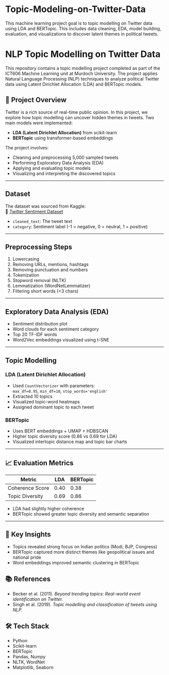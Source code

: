 # Topic-Modeling-on-Twitter-Data
This machine learning project goal is to topic modelling on Twitter data using LDA and BERTopic. This includes data cleaning, EDA, model building, evaluation, and visualizations to discover latent themes in political tweets.

# NLP Topic Modelling on Twitter Data

This repository contains a topic modelling project completed as part of the ICT606 Machine Learning unit at Murdoch University. The project applies Natural Language Processing (NLP) techniques to analyze political Twitter data using Latent Dirichlet Allocation (LDA) and BERTopic models.

## 📌 Project Overview

Twitter is a rich source of real-time public opinion. In this project, we explore how topic modelling can uncover hidden themes in tweets. Two main models were implemented:

- **LDA (Latent Dirichlet Allocation)** from scikit-learn
- **BERTopic** using transformer-based embeddings

The project involves:
- Cleaning and preprocessing 5,000 sampled tweets
- Performing Exploratory Data Analysis (EDA)
- Applying and evaluating topic models
- Visualizing and interpreting the discovered topics

---

## Dataset

The dataset was sourced from Kaggle:  
🔗 [Twitter Sentiment Dataset](https://www.kaggle.com/datasets/saurabhshahane/twitter-sentiment-dataset)

- `cleaned_text`: The tweet text
- `category`: Sentiment label (-1 = negative, 0 = neutral, 1 = positive)

---

## Preprocessing Steps

1. Lowercasing
2. Removing URLs, mentions, hashtags
3. Removing punctuation and numbers
4. Tokenization
5. Stopword removal (NLTK)
6. Lemmatization (WordNetLemmatizer)
7. Filtering short words (<3 chars)

---

## Exploratory Data Analysis (EDA)

- Sentiment distribution plot
- Word clouds for each sentiment category
- Top 20 TF-IDF words
- Word2Vec embeddings visualized using t-SNE

---

## Topic Modelling

### LDA (Latent Dirichlet Allocation)

- Used `CountVectorizer` with parameters:  
  `max_df=0.95`, `min_df=10`, `stop_words='english'`
- Extracted 10 topics
- Visualized topic-word heatmaps
- Assigned dominant topic to each tweet

### BERTopic

- Uses BERT embeddings + UMAP + HDBSCAN
- Higher topic diversity score (0.86 vs 0.69 for LDA)
- Visualized intertopic distance map and topic bar charts

---

## 📈 Evaluation Metrics

| Metric           | LDA  | BERTopic |
|------------------|------|----------|
| Coherence Score  | 0.40 | 0.38     |
| Topic Diversity  | 0.69 | 0.86     |

- LDA had slightly higher coherence
- BERTopic showed greater topic diversity and semantic separation

---

## 📌 Key Insights

- Topics revealed strong focus on Indian politics (Modi, BJP, Congress)
- BERTopic captured more distinct themes like geopolitical issues and national pride
- Word embeddings improved semantic clustering in BERTopic


## 📚 References

- Becker et al. (2011). *Beyond trending topics: Real-world event identification on Twitter.*
- Singh et al. (2019). *Topic modelling and classification of tweets using NLP.*


## 🛠️ Tech Stack

- Python
- Scikit-learn
- BERTopic
- Pandas, Numpy
- NLTK, WordNet
- Matplotlib, Seaborn

